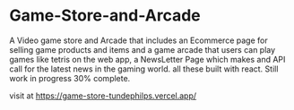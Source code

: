 # Game-Store-and-Arcade

A Video game store and Arcade that includes an Ecommerce page for selling game products and items and a game arcade that users can play games like tetris on the web app, a NewsLetter Page which makes and API call for the latest news in the gaming world.  all these built with react. Still work in progress 30% complete.

visit at https://game-store-tundephilps.vercel.app/
